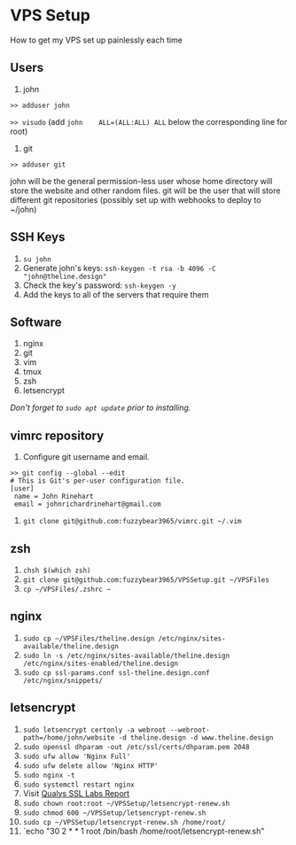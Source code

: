 # VPS Setup
How to get my VPS set up painlessly each time

## Users
1. john

  `>> adduser john `

  `>> visudo` (add `john	ALL=(ALL:ALL) ALL` below the corresponding line for root)
1. git

  `>> adduser git `

john will be the general permission-less user whose home directory will store
the website and other random files.
git will be the user that will store different git repositories (possibly set up
with webhooks to deploy to ~/john)

## SSH Keys
1. `su john`
1. Generate john's keys: `ssh-keygen -t rsa -b 4096 -C "john@theline.design"`
1. Check the key's password: `ssh-keygen -y`
1. Add the keys to all of the servers that require them

## Software
1. nginx
1. git
1. vim
1. tmux
1. zsh
1. letsencrypt

*Don't forget to `sudo apt update` prior to installing.*

## vimrc repository
1. Configure git username and email.

  ```
  >> git config --global --edit
  # This is Git's per-user configuration file.
  [user]
   name = John Rinehart
   email = johnrichardrinehart@gmail.com
  ```
1. `git clone git@github.com:fuzzybear3965/vimrc.git ~/.vim`

## zsh
1. `chsh $(which zsh)`
1. `git clone git@github.com:fuzzybear3965/VPSSetup.git ~/VPSFiles`
1. `cp ~/VPSFiles/.zshrc ~`

## nginx
1. `sudo cp ~/VPSFiles/theline.design /etc/nginx/sites-available/theline.design`
1. `sudo ln -s /etc/nginx/sites-available/theline.design /etc/nginx/sites-enabled/theline.design`
1. `sudo cp ssl-params.conf ssl-theline.design.conf /etc/nginx/snippets/`

## letsencrypt
1. `sudo letsencrypt certonly -a webroot --webroot-path=/home/john/website -d theline.design -d www.theline.design`
1. `sudo openssl dhparam -out /etc/ssl/certs/dhparam.pem 2048`
1. `sudo ufw allow 'Nginx Full'`
1. `sudo ufw delete allow 'Nginx HTTP'`
1. `sudo nginx -t`
1. `sudo systemctl restart nginx`
1. Visit [Qualys SSL Labs Report](https://www.ssllabs.com/ssltest/analyze.html?d=theline.design)
1. `sudo chown root:root ~/VPSSetup/letsencrypt-renew.sh`
1. `sudo chmod 600 ~/VPSSetup/letsencrypt-renew.sh`
1. `sudo cp ~/VPSSetup/letsencrypt-renew.sh /home/root/`
1. `echo "30 2 * * 1 root /bin/bash /home/root/letsencrypt-renew.sh"
